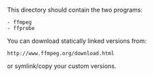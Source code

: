 This directory should contain the two programs:

	- ffmpeg
	- ffprobe

You can download statically linked versions from:

	http://www.ffmpeg.org/download.html

or symlink/copy your custom versions.